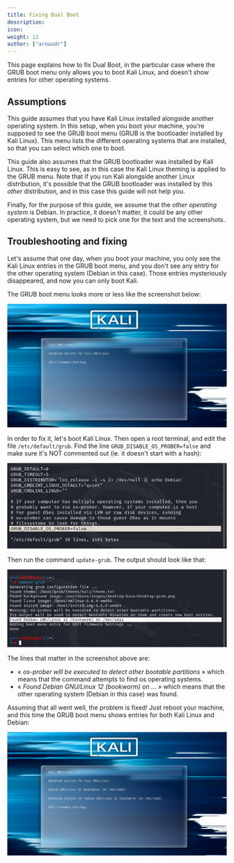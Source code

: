 ```yaml
---
title: Fixing Dual Boot
description:
icon:
weight: 12
author: ["arnaudr"]
---
```


This page explains how to fix Dual Boot, in the particular case where the GRUB boot menu only allows you to boot Kali Linux, and doesn't show entries for other operating systems.

## Assumptions

This guide assumes that you have Kali Linux installed alongside another operating system. In this setup, when you boot your machine, you're supposed to see the GRUB boot menu (GRUB is the bootloader installed by Kali Linux). This menu lists the different operating systems that are installed, so that you can select which one to boot.

This guide also assumes that the GRUB bootloader was installed by Kali Linux. This is easy to see, as in this case the Kali Linux theming is applied to the GRUB menu. Note that if you run Kali alongside another Linux distribution, it's possible that the GRUB bootloader was installed by this _other_ distribution, and in this case this guide will not help you.

Finally, for the purpose of this guide, we assume that the _other operating system_ is Debian. In practice, it doesn't matter, it could be any other operating system, but we need to pick one for the text and the screenshots.

## Troubleshooting and fixing

Let's assume that one day, when you boot your machine, you only see the Kali Linux entries in the GRUB boot menu, and you don't see any entry for the other operating system (Debian in this case). Those entries mysteriously disappeared, and now you can only boot Kali.

The GRUB boot menu looks more or less like the screenshot below:

![](grub-boot-menu-1.png)

In order to fix it, let's boot Kali Linux. Then open a root terminal, and edit the file `/etc/default/grub`. Find the line `GRUB_DISABLE_OS_PROBER=false` and make sure it's NOT commented out (ie. it doesn't start with a hash):

![](grub-default.png)

Then run the command `update-grub`. The output should look like that:

![](update-grub.png)

The lines that matter in the screenshot above are:
- « _os-prober will be executed to detect other bootable partitions_ » which means that the command attempts to find os operating systems.
- « _Found Debian GNU/Linux 12 (bookworm) on ..._ » which means that the other operating system (Debian in this case) was found. 

Assuming that all went well, the problem is fixed! Just reboot your machine, and this time the GRUB boot menu shows entries for both Kali Linux and Debian:

![](grub-boot-menu-2.png)
